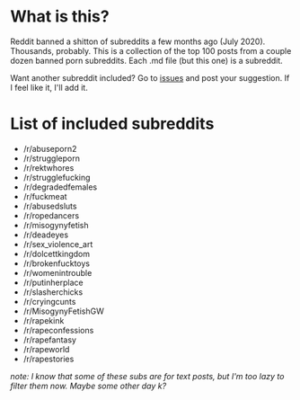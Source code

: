 # What is this?

Reddit banned a shitton of subreddits a few months ago (July 2020). Thousands, probably. This is a collection of the top 100 posts from a couple dozen banned porn subreddits. Each .md file (but this one) is a subreddit.

Want another subreddit included? Go to [issues](https://github.com/Grapenormous/top-posts-from-banned-hardporn-subs/issues) and post your suggestion. If I feel like it, I'll add it.

# List of included subreddits

* /r/abuseporn2
* /r/struggleporn
* /r/rektwhores
* /r/strugglefucking
* /r/degradedfemales
* /r/fuckmeat
* /r/abusedsluts
* /r/ropedancers
* /r/misogynyfetish
* /r/deadeyes
* /r/sex_violence_art
* /r/dolcettkingdom
* /r/brokenfucktoys
* /r/womenintrouble
* /r/putinherplace
* /r/slasherchicks
* /r/cryingcunts
* /r/MisogynyFetishGW
* /r/rapekink
* /r/rapeconfessions
* /r/rapefantasy
* /r/rapeworld
* /r/rapestories

*note: I know that some of these subs are for text posts, but I'm too lazy to filter them now. Maybe some other day k?*
